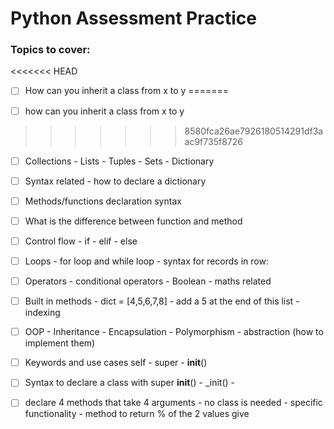 # Python Assessment Practice 

### Topics to cover:
<<<<<<< HEAD
-[ ] How can you inherit a class from x to y
=======

 -[ ] how can you inherit a class from x to y
>>>>>>> 8580fca26ae7926180514291df3aac9f735f8726
 
-[ ] Collections - Lists - Tuples - Sets - Dictionary
 
-[ ] Syntax related - how to declare a dictionary
 
-[ ] Methods/functions declaration syntax
 
-[ ] What is the difference between function and method
 
-[ ] Control flow - if - elif - else
 
-[ ] Loops - for loop and while loop - syntax for records in row:
 
-[ ] Operators - conditional operators - Boolean - maths related
 
-[ ] Built in methods - dict = [4,5,6,7,8] - add a 5 at the end of this list - indexing
 
-[ ] OOP - Inheritance - Encapsulation - Polymorphism - abstraction (how to implement them)
 
-[ ] Keywords and use cases self - super - __init__()
 
-[ ] Syntax to declare a class with super __init__() - _init() -
 
-[ ] declare 4 methods that take 4 arguments - no class is needed - specific functionality - method to return % of the 
 2 values give 
